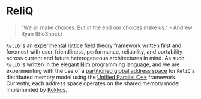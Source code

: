 # ReliQ
> "We all make choices. But in the end our choices make us." - Andrew Ryan (BioShock)

`ReliQ` is an experimental lattice field theory framework written first and foremost with user-friendliness, performance, reliability, and portability across current and future heterogeneous architectures in mind. As such, `ReliQ` is written in the elegant [Nim](https://nim-lang.org/) programming language, and we are experimenting with the use of a [partitioned global address space](https://en.wikipedia.org/wiki/Partitioned_global_address_space) for `ReliQ`'s distributed memory model using the [Unified Parallel C++](https://upcxx.lbl.gov/docs/html/guide.html) framework. Currently, each address space operates on the shared memory model implemented by [Kokkos](https://kokkos.org/). 
